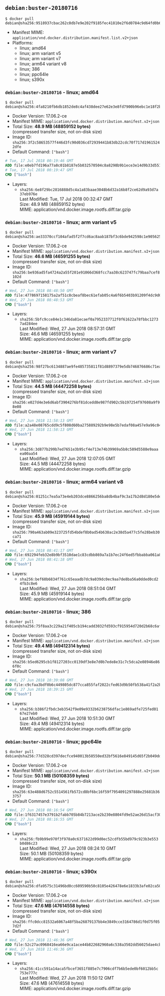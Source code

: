 ## `debian:buster-20180716`

```console
$ docker pull debian@sha256:9518937cbac262c0db7e9e202f9185fec41810e2f6d0784c9d64fd0b6a3f8294
```

-	Manifest MIME: `application/vnd.docker.distribution.manifest.list.v2+json`
-	Platforms:
	-	linux; amd64
	-	linux; arm variant v5
	-	linux; arm variant v7
	-	linux; arm64 variant v8
	-	linux; 386
	-	linux; ppc64le
	-	linux; s390x

### `debian:buster-20180716` - linux; amd64

```console
$ docker pull debian@sha256:4fa8210fb6db1852de8c4af438dee27e62e3e8fd7900b96ebc1e18f2beb713a7
```

-	Docker Version: 17.06.2-ce
-	Manifest MIME: `application/vnd.docker.distribution.manifest.v2+json`
-	Total Size: **48.9 MB (48859152 bytes)**  
	(compressed transfer size, not on-disk size)
-	Image ID: `sha256:3f2c58653577f446d3fc90d036cd72939441b83db22cdc70f717d19615242dfe`
-	Default Command: `["bash"]`

```dockerfile
# Tue, 17 Jul 2018 00:19:46 GMT
ADD file:e0eb7fd196a77a8c01b8187e5b032570504c8a8298b9b1ece3e14d9b33d55118 in / 
# Tue, 17 Jul 2018 00:19:47 GMT
CMD ["bash"]
```

-	Layers:
	-	`sha256:6e8f29bc2816888d5c4a1a83baae3048b6d32a16b8f2ce62d9a93d7a37eb976e`  
		Last Modified: Tue, 17 Jul 2018 00:32:47 GMT  
		Size: 48.9 MB (48859152 bytes)  
		MIME: application/vnd.docker.image.rootfs.diff.tar.gzip

### `debian:buster-20180716` - linux; arm variant v5

```console
$ docker pull debian@sha256:ae33370ccf104afad5f2f7cd6ac8aab187bf3c6bde942598c1e90562516e2b44
```

-	Docker Version: 17.06.2-ce
-	Manifest MIME: `application/vnd.docker.distribution.manifest.v2+json`
-	Total Size: **46.6 MB (46591255 bytes)**  
	(compressed transfer size, not on-disk size)
-	Image ID: `sha256:be936ad5fa4724a2a55f201e91066d368fcc7aa38c623747fc79baa7cef8102d`
-	Default Command: `["bash"]`

```dockerfile
# Wed, 27 Jun 2018 08:48:50 GMT
ADD file:4778697158175a2af51c8cbeaf8bec61efab05c4a6f6b5403b91209f4dc9d655 in / 
# Wed, 27 Jun 2018 08:48:53 GMT
CMD ["bash"]
```

-	Layers:
	-	`sha256:5bfc9cce84e1c346da81ecaef0a7952337712f0f61622a78fbbc12737ad284ee`  
		Last Modified: Wed, 27 Jun 2018 08:57:31 GMT  
		Size: 46.6 MB (46591255 bytes)  
		MIME: application/vnd.docker.image.rootfs.diff.tar.gzip

### `debian:buster-20180716` - linux; arm variant v7

```console
$ docker pull debian@sha256:98f27bc6134887ae9fe485735811f81d8897379e5db746876686c71ea959937f
```

-	Docker Version: 17.06.2-ce
-	Manifest MIME: `application/vnd.docker.distribution.manifest.v2+json`
-	Total Size: **44.5 MB (44472258 bytes)**  
	(compressed transfer size, not on-disk size)
-	Image ID: `sha256:e027d4e3e6d6abf3904276bf81dcedd8e987fd902c5b197254f97608a9f98e08`
-	Default Command: `["bash"]`

```dockerfile
# Wed, 27 Jun 2018 11:58:13 GMT
ADD file:a2a48e08765cdd9c5f808d60ba275889292b9e98e5b7edaf08a457e9a96c04e3 in / 
# Wed, 27 Jun 2018 11:58:13 GMT
CMD ["bash"]
```

-	Layers:
	-	`sha256:3d877b299b7ed7651e3b95cf4e713e74b39969a5b8c589d5588e9aaaea00aa54`  
		Last Modified: Wed, 27 Jun 2018 12:07:05 GMT  
		Size: 44.5 MB (44472258 bytes)  
		MIME: application/vnd.docker.image.rootfs.diff.tar.gzip

### `debian:buster-20180716` - linux; arm64 variant v8

```console
$ docker pull debian@sha256:01251c7ea5a73e4eb203dce8866256ba8db4baf9c3a17b2d8d180e5de8b291d0
```

-	Docker Version: 17.06.2-ce
-	Manifest MIME: `application/vnd.docker.distribution.manifest.v2+json`
-	Total Size: **45.9 MB (45919144 bytes)**  
	(compressed transfer size, not on-disk size)
-	Image ID: `sha256:790a463ab09e323725fd54bdef8b0ad54b638ac2e38d5a477c5fe28beb30ca71`
-	Default Command: `["bash"]`

```dockerfile
# Wed, 27 Jun 2018 08:41:17 GMT
ADD file:692294feb32e8b9bf3510dae1c83cdbb869a7a1b7ec24f6ed5fbbabba061a8af in / 
# Wed, 27 Jun 2018 08:41:18 GMT
CMD ["bash"]
```

-	Layers:
	-	`sha256:bef60b6834f761c65eaadb7dc9a039dc0ec9aa7de8ba56a0dded0cd24fb3c8e6`  
		Last Modified: Wed, 27 Jun 2018 08:51:04 GMT  
		Size: 45.9 MB (45919144 bytes)  
		MIME: application/vnd.docker.image.rootfs.diff.tar.gzip

### `debian:buster-20180716` - linux; 386

```console
$ docker pull debian@sha256:75f8aa3c229a21f405cb194cadd3032fd593cf915954d720d2b68c6af13aaf39
```

-	Docker Version: 17.06.2-ce
-	Manifest MIME: `application/vnd.docker.distribution.manifest.v2+json`
-	Total Size: **49.4 MB (49412314 bytes)**  
	(compressed transfer size, not on-disk size)
-	Image ID: `sha256:b5ed6295cb1f8127203cc0139df3e8e7d0b7ede8e31c7c5dca2e08946e866f0c`
-	Default Command: `["bash"]`

```dockerfile
# Wed, 27 Jun 2018 10:39:08 GMT
ADD file:c9cfaa3bdf0b6c449805dc877cca855faf2022cfed63d9b50fb538a41f2a2b3f in / 
# Wed, 27 Jun 2018 10:39:15 GMT
CMD ["bash"]
```

-	Layers:
	-	`sha256:b386f2fbdc3eb3542f9e09e9332b6238756dfac1e869adfe725fed0167e27eb0`  
		Last Modified: Wed, 27 Jun 2018 10:51:30 GMT  
		Size: 49.4 MB (49412314 bytes)  
		MIME: application/vnd.docker.image.rootfs.diff.tar.gzip

### `debian:buster-20180716` - linux; ppc64le

```console
$ docker pull debian@sha256:77d328cd397decfce940013b58550ed32bf5616e849145d65f2b049ddb02a8af
```

-	Docker Version: 17.06.2-ce
-	Manifest MIME: `application/vnd.docker.distribution.manifest.v2+json`
-	Total Size: **50.1 MB (50108359 bytes)**  
	(compressed transfer size, not on-disk size)
-	Image ID: `sha256:63e488d6752c5514561fb572cd8bf6bc16f59f7954091297888e25681b363757`
-	Default Command: `["bash"]`

```dockerfile
# Wed, 27 Jun 2018 08:16:54 GMT
ADD file:1f6317457e3791b2fabb705b84b7213ace2b230e8804fd9e52ae26d15acf30b0 in / 
# Wed, 27 Jun 2018 08:16:55 GMT
CMD ["bash"]
```

-	Layers:
	-	`sha256:fb9b99e970f3f978a0c6371622d99d0ec52cdfb55bd979c923b3e553b0d86c23`  
		Last Modified: Wed, 27 Jun 2018 08:24:10 GMT  
		Size: 50.1 MB (50108359 bytes)  
		MIME: application/vnd.docker.image.rootfs.diff.tar.gzip

### `debian:buster-20180716` - linux; s390x

```console
$ docker pull debian@sha256:dfa9575c31496bd0cc609590b50c8105e426478e6e1833b3afe02ca508dedef3
```

-	Docker Version: 17.06.2-ce
-	Manifest MIME: `application/vnd.docker.distribution.manifest.v2+json`
-	Total Size: **47.6 MB (47614558 bytes)**  
	(compressed transfer size, not on-disk size)
-	Image ID: `sha256:ffc0dcc81532a6067a48f5ba26879137bb4e3849cce3164786d1f0d75f057d2f`
-	Default Command: `["bash"]`

```dockerfile
# Wed, 27 Jun 2018 11:46:36 GMT
ADD file:52c27ac0968416ea66e9ca1ace44b822682960a6c538a3502dd56025dae4cb7e in / 
# Wed, 27 Jun 2018 11:46:36 GMT
CMD ["bash"]
```

-	Layers:
	-	`sha256:41cc591a14aca5fbcef3651f885e7c7906cdf7b6b5ede0bf6012bb5c753e777c`  
		Last Modified: Wed, 27 Jun 2018 11:50:12 GMT  
		Size: 47.6 MB (47614558 bytes)  
		MIME: application/vnd.docker.image.rootfs.diff.tar.gzip
